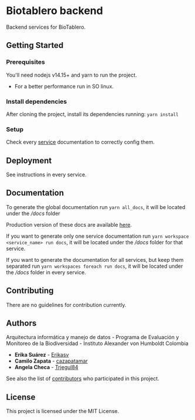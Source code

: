 # Biotablero backend

Backend services for BioTablero.

## Getting Started

### Prerequisites

You'll need nodejs v14.15+ and yarn to run the project.
* For a better performance run in SO linux.

### Install dependencies

After cloning the project, install its dependencies running: `yarn install`

### Setup

Check every [service](./services) documentation to correctly config them.

## Deployment

See instructions in every service.

## Documentation

To generate the global documentation run `yarn all_docs`, it will be located under the _/docs_ folder

Production version of these docs are available [here](https://pem-humboldt.github.io/biotablero-backend/).

If you want to generate only one service documentation run `yarn workspace <service_name> run docs`, it will be located under the _/docs_ folder for that service.

If you want to generate the documentation for all services, but keep them separated run `yarn workspaces foreach run docs`, it will be located under the _/docs_ folder in every service.

## Contributing

There are no guidelines for contribution currently.

## Authors

Arquitectura informática y manejo de datos - Programa de Evaluación y Monitoreo de la Biodiversidad - Instituto Alexander von Humboldt Colombia

- **Erika Suárez** - [Erikasv](https://github.com/erikasv)
- **Camilo Zapata** - [cazapatamar](https://github.com/cazapatamar)
- **Angela Checa** - [Trjegul84](https://github.com/Trjegul84)

See also the list of [contributors](https://github.com/PEM-Humboldt/biotablero-backend/graphs/contributors) who participated in this project.

## License

This project is licensed under the MIT License.
